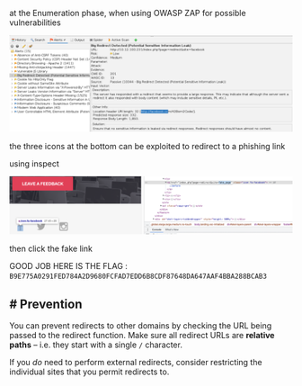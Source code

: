
at the Enumeration phase, when using OWASP ZAP for possible vulnerabilities

![alt text](./redirect.png)

the three icons at the bottom can be exploited to redirect to a phishing link

using inspect

![alt text](./phishing.png)

then click the fake link

GOOD JOB HERE IS THE FLAG : `B9E775A0291FED784A2D9680FCFAD7EDD6B8CDF87648DA647AAF4BBA288BCAB3`

## # Prevention

You can prevent redirects to other domains by checking the URL being passed to the redirect function. Make sure all redirect URLs are **relative paths** – i.e. they start with a single `/` character.

If you *do* need to perform external redirects, consider restricting the individual sites that you permit redirects to.